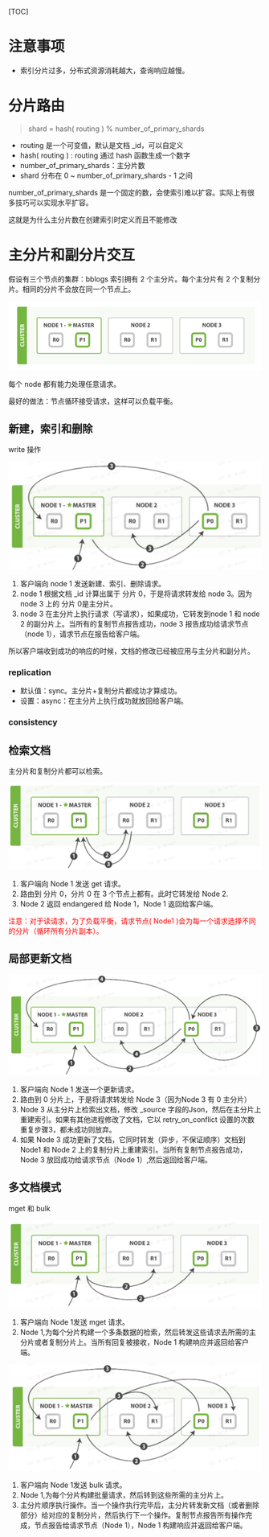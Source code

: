 [TOC]

# 注意事项

- 索引分片过多，分布式资源消耗越大，查询响应越慢。

  

# 分片路由

> shard = hash( routing ) % number_of_primary_shards

- routing 是一个可变值，默认是文档 _id，可以自定义
- hash( routing  ) :  routing  通过 hash 函数生成一个数字
- number_of_primary_shards：主分片数
- shard 分布在 0 ~ number_of_primary_shards - 1 之间

number_of_primary_shards 是一个固定的数，会使索引难以扩容。实际上有很多技巧可以实现水平扩容。

这就是为什么主分片数在创建索引时定义而且不能修改



# 主分片和副分片交互

假设有三个节点的集群：bblogs 索引拥有 2 个主分片。每个主分片有 2 个复制分片。相同的分片不会放在同一个节点上。

![](images/elas_0401.png)

每个 node 都有能力处理任意请求。

最好的做法：节点循环接受请求，这样可以负载平衡。



## 新建，索引和删除

write 操作

![](images/20210813195618.jpg)

1. 客户端向 node 1 发送新建、索引、删除请求。
2. node 1 根据文档 _id 计算出属于 分片 0，于是将请求转发给 node 3。因为node 3 上的 分片 0是主分片。
3. node 3 在主分片上执行请求（写请求），如果成功，它转发到node 1 和 node 2 的副分片上。当所有的复制节点报告成功，node 3 报告成功给请求节点（node 1），请求节点在报告给客户端。

所以客户端收到成功的响应的时候，文档的修改已经被应用与主分片和副分片。

###  **replication** 

- 默认值：sync。主分片+复制分片都成功才算成功。
- 设置：async：在主分片上执行成功就放回给客户端。

###  **consistency** 























## 检索文档

主分片和复制分片都可以检索。

![](images/20210813195814.jpg)

1. 客户端向 Node 1 发送 get 请求。
2. 路由到 分片 0，分片 0 在 3 个节点上都有。此时它转发给 Node 2.
3. Node 2 返回 endangered 给 Node 1，Node 1 返回给客户端。

<font color=red>注意：对于读请求，为了负载平衡，请求节点( Node1 )会为每一个请求选择不同的分片（循环所有分片副本）。</font>







## 局部更新文档

![](images/20210813195919.jpg)

1. 客户端向 Node 1 发送一个更新请求。
2. 路由到 0 分片上，于是将请求转发给 Node 3（因为Node 3 有 0 主分片）
3. Node 3 从主分片上检索出文档，修改 _source 字段的Json，然后在主分片上重建索引。如果有其他进程修改了文档，它以 retry_on_conflict 设置的次数重复步骤3，都未成功则放弃。
4. 如果 Node 3 成功更新了文档，它同时转发（异步，不保证顺序）文档到 Node1 和 Node 2 上的复制分片上重建索引。当所有复制节点报告成功，Node 3 放回成功给请求节点（Node 1）,然后返回给客户端。



## 多文档模式

mget 和 bulk

![](images/20210813200001.jpg)

1. 客户端向 Node 1发送 mget 请求。
2. Node 1,为每个分片构建一个多条数据的检索，然后转发这些请求去所需的主分片或者复制分片上。当所有回复被接收，Node 1 构建响应并返回给客户端。



![](images/20210813200020.jpg)

1. 客户端向 Node 1发送 bulk 请求。
2. Node 1,为每个分片构建批量请求，然后转到这些所需的主分片上。
3. 主分片顺序执行操作。当一个操作执行完毕后，主分片转发新文档（或者删除部分）给对应的复制分片，然后执行下一个操作。复制节点报告所有操作完成，节点报告给请求节点（Node 1），Node 1 构建响应并返回给客户端。

